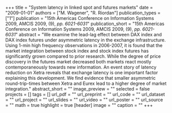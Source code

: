 +++
title = "System latency in linked spot and futures markets"
date = "2009-01-01"
authors = ["M. Wagener", "R. Riordan"]
publication_types = ["1"]
publication = "15th Americas Conference on Information Systems 2009, AMCIS 2009, (9), _pp. 6021-6031_"
publication_short = "15th Americas Conference on Information Systems 2009, AMCIS 2009, (9), _pp. 6021-6031_"
abstract = "We examine the lead-lag effect between DAX index and DAX index futures under asymmetric latency in the exchange infrastructure. Using 1-min high frequency observations in 2006-2007, it is found that the market integration between stock index and stock index futures has significantly grown compared to prior research. While the degree of price discovery in the futures market decreased both markets react mostly contemporaneously towards new information. An event story of latency reduction on Xetra reveals that exchange latency is one important factor explaining this development. We find evidence that smaller asymmetric round-trip-times between Xetra and Eurex lead to a higher degree of market integration."
abstract_short = ""
image_preview = ""
selected = false
projects = []
tags = []
url_pdf = ""
url_preprint = ""
url_code = ""
url_dataset = ""
url_project = ""
url_slides = ""
url_video = ""
url_poster = ""
url_source = ""
math = true
highlight = true
[header]
image = ""
caption = ""
+++
